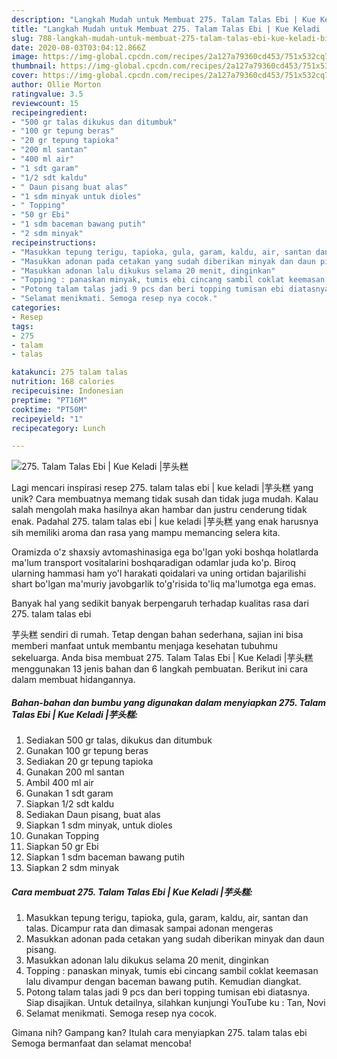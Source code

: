 ```yaml
---
description: "Langkah Mudah untuk Membuat 275. Talam Talas Ebi | Kue Keladi |芋头糕, Bikin Ngiler"
title: "Langkah Mudah untuk Membuat 275. Talam Talas Ebi | Kue Keladi |芋头糕, Bikin Ngiler"
slug: 788-langkah-mudah-untuk-membuat-275-talam-talas-ebi-kue-keladi-bikin-ngiler
date: 2020-08-03T03:04:12.866Z
image: https://img-global.cpcdn.com/recipes/2a127a79360cd453/751x532cq70/275-talam-talas-ebi-kue-keladi-芋头糕-foto-resep-utama.jpg
thumbnail: https://img-global.cpcdn.com/recipes/2a127a79360cd453/751x532cq70/275-talam-talas-ebi-kue-keladi-芋头糕-foto-resep-utama.jpg
cover: https://img-global.cpcdn.com/recipes/2a127a79360cd453/751x532cq70/275-talam-talas-ebi-kue-keladi-芋头糕-foto-resep-utama.jpg
author: Ollie Morton
ratingvalue: 3.5
reviewcount: 15
recipeingredient:
- "500 gr talas dikukus dan ditumbuk"
- "100 gr tepung beras"
- "20 gr tepung tapioka"
- "200 ml santan"
- "400 ml air"
- "1 sdt garam"
- "1/2 sdt kaldu"
- " Daun pisang buat alas"
- "1 sdm minyak untuk dioles"
- " Topping"
- "50 gr Ebi"
- "1 sdm baceman bawang putih"
- "2 sdm minyak"
recipeinstructions:
- "Masukkan tepung terigu, tapioka, gula, garam, kaldu, air, santan dan talas. Dicampur rata dan dimasak sampai adonan mengeras"
- "Masukkan adonan pada cetakan yang sudah diberikan minyak dan daun pisang."
- "Masukkan adonan lalu dikukus selama 20 menit, dinginkan"
- "Topping : panaskan minyak, tumis ebi cincang sambil coklat keemasan lalu divampur dengan baceman bawang putih. Kemudian diangkat."
- "Potong talam talas jadi 9 pcs dan beri topping tumisan ebi diatasnya. Siap disajikan. Untuk detailnya, silahkan kunjungi YouTube ku : Tan, Novi"
- "Selamat menikmati. Semoga resep nya cocok."
categories:
- Resep
tags:
- 275
- talam
- talas

katakunci: 275 talam talas 
nutrition: 168 calories
recipecuisine: Indonesian
preptime: "PT16M"
cooktime: "PT50M"
recipeyield: "1"
recipecategory: Lunch

---
```



![275. Talam Talas Ebi | Kue Keladi |芋头糕](https://img-global.cpcdn.com/recipes/2a127a79360cd453/751x532cq70/275-talam-talas-ebi-kue-keladi-芋头糕-foto-resep-utama.jpg)

Lagi mencari inspirasi resep 275. talam talas ebi | kue keladi |芋头糕 yang unik? Cara membuatnya memang tidak susah dan tidak juga mudah. Kalau salah mengolah maka hasilnya akan hambar dan justru cenderung tidak enak. Padahal 275. talam talas ebi | kue keladi |芋头糕 yang enak harusnya sih memiliki aroma dan rasa yang mampu memancing selera kita.

Oramizda o&#39;z shaxsiy avtomashinasiga ega bo&#39;lgan yoki boshqa holatlarda ma&#39;lum transport vositalarini boshqaradigan odamlar juda ko&#39;p. Biroq ularning hammasi ham yo&#39;l harakati qoidalari va uning ortidan bajarilishi shart bo&#39;lgan ma&#39;muriy javobgarlik to&#39;g&#39;risida to&#39;liq ma&#39;lumotga ega emas.

Banyak hal yang sedikit banyak berpengaruh terhadap kualitas rasa dari 275. talam talas ebi 

芋头糕 sendiri di rumah. Tetap dengan bahan sederhana, sajian ini bisa memberi manfaat untuk membantu menjaga kesehatan tubuhmu sekeluarga. Anda bisa membuat 275. Talam Talas Ebi | Kue Keladi |芋头糕 menggunakan 13 jenis bahan dan 6 langkah pembuatan. Berikut ini cara dalam membuat hidangannya.

<!--inarticleads1-->

##### Bahan-bahan dan bumbu yang digunakan dalam menyiapkan 275. Talam Talas Ebi | Kue Keladi |芋头糕:

1. Sediakan 500 gr talas, dikukus dan ditumbuk
1. Gunakan 100 gr tepung beras
1. Sediakan 20 gr tepung tapioka
1. Gunakan 200 ml santan
1. Ambil 400 ml air
1. Gunakan 1 sdt garam
1. Siapkan 1/2 sdt kaldu
1. Sediakan  Daun pisang, buat alas
1. Siapkan 1 sdm minyak, untuk dioles
1. Gunakan  Topping
1. Siapkan 50 gr Ebi
1. Siapkan 1 sdm baceman bawang putih
1. Siapkan 2 sdm minyak




<!--inarticleads2-->

##### Cara membuat 275. Talam Talas Ebi | Kue Keladi |芋头糕:

1. Masukkan tepung terigu, tapioka, gula, garam, kaldu, air, santan dan talas. Dicampur rata dan dimasak sampai adonan mengeras
1. Masukkan adonan pada cetakan yang sudah diberikan minyak dan daun pisang.
1. Masukkan adonan lalu dikukus selama 20 menit, dinginkan
1. Topping : panaskan minyak, tumis ebi cincang sambil coklat keemasan lalu divampur dengan baceman bawang putih. Kemudian diangkat.
1. Potong talam talas jadi 9 pcs dan beri topping tumisan ebi diatasnya. Siap disajikan. Untuk detailnya, silahkan kunjungi YouTube ku : Tan, Novi
1. Selamat menikmati. Semoga resep nya cocok.




Gimana nih? Gampang kan? Itulah cara menyiapkan 275. talam talas ebi  Semoga bermanfaat dan selamat mencoba!
